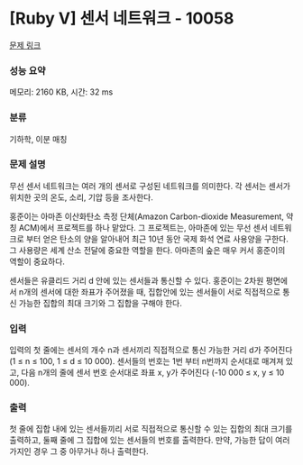 # [Ruby V] 센서 네트워크 - 10058 

[문제 링크](https://www.acmicpc.net/problem/10058) 

### 성능 요약

메모리: 2160 KB, 시간: 32 ms

### 분류

기하학, 이분 매칭

### 문제 설명

<p>무선 센서 네트워크는 여러 개의 센서로 구성된 네트워크를 의미한다. 각 센서는 센서가 위치한 곳의 온도, 소리, 기압 등을 조사한다. <img alt="" src="" style="background-color:initial; float:right; margin:0px 0px 10px 10px"></p>

<p>홍준이는 아마존 이산화탄소 측정 단체(Amazon Carbon-dioxide Measurement, 약칭 ACM)에서 프로젝트를 하나 맡았다. 그 프로젝트는, 아마존에 있는 무선 센서 네트워크로 부터 얻은 탄소의 양을 알아내어 최근 10년 동안 국제 화석 연료 사용양을 구한다. 그 사용량은 세계 산소 전달에 중요한 역할을 한다. 아마존의 숲은 매우 커서 홍준이의 역할이 중요하다.</p>

<p>센서들은 유클리드 거리 d 안에 있는 센서들과 통신할 수 있다. 홍준이는 2차원 평면에서 n개의 센서에 대한 좌표가 주어졌을 때, 집합안에 있는 센서들이 서로 직접적으로 통신 가능한 집합의 최대 크기와 그 집합을 구해야 한다.</p>

### 입력 

 <p>입력의 첫 줄에는 센서의 개수 n과 센서끼리 직접적으로 통신 가능한 거리 d가 주어진다 (1 ≤ n ≤ 100, 1 ≤ d ≤ 10 000). 센서들의 번호는 1번 부터 n번까지 순서대로 매겨져 있고, 다음 n개의 줄에 센서 번호 순서대로 좌표 x, y가 주어진다 (-10 000 ≤ x, y ≤ 10 000).</p>

### 출력 

 <p>첫 줄에 집합 내에 있는 센서들끼리 서로 직접적으로 통신할 수 있는 집합의 최대 크기를 출력하고, 둘째 줄에 그 집합에 있는 센서들의 번호를 출력한다. 만약, 가능한 답이 여러 가지인 경우 그 중 아무거나 하나 출력한다.</p>

